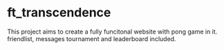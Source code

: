 # ft_transcendence
This project aims to create a fully funcitonal website with pong game in it. friendlist, messages tournament and leaderboard included.
